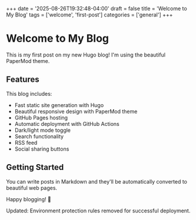 +++
date = '2025-08-26T19:32:48-04:00'
draft = false
title = 'Welcome to My Blog'
tags = ['welcome', 'first-post']
categories = ['general']
+++

# Welcome to My Blog

This is my first post on my new Hugo blog! I'm using the beautiful PaperMod theme.

## Features

This blog includes:

- Fast static site generation with Hugo
- Beautiful responsive design with PaperMod theme
- GitHub Pages hosting
- Automatic deployment with GitHub Actions
- Dark/light mode toggle
- Search functionality
- RSS feed
- Social sharing buttons

## Getting Started

You can write posts in Markdown and they'll be automatically converted to beautiful web pages.

Happy blogging! 🎉

Updated: Environment protection rules removed for successful deployment.
